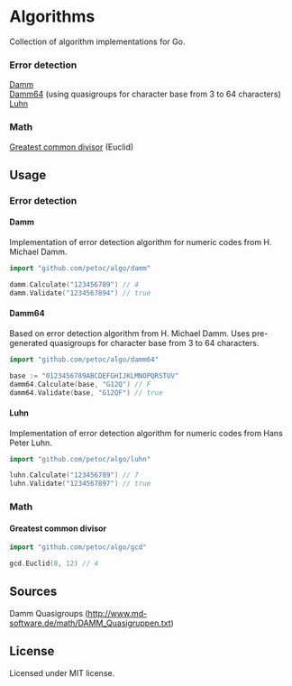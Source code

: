 # Algorithms

Collection of algorithm implementations for Go.

### Error detection

[Damm](https://github.com/petoc/algo/tree/master/damm)<br>
[Damm64](https://github.com/petoc/algo/tree/master/damm64) (using quasigroups for character base from 3 to 64 characters)<br>
[Luhn](https://github.com/petoc/algo/tree/master/luhn)<br>

### Math

[Greatest common divisor](https://github.com/petoc/algo/tree/master/gcd) (Euclid)<br>

## Usage

### Error detection

#### Damm

Implementation of error detection algorithm for numeric codes from H. Michael Damm.

```go
import "github.com/petoc/algo/damm"
```

```go
damm.Calculate("123456789") // 4
damm.Validate("1234567894") // true
```

#### Damm64

Based on error detection algorithm from H. Michael Damm. Uses pre-generated quasigroups for character base from 3 to 64 characters.

```go
import "github.com/petoc/algo/damm64"
```

```go
base := "0123456789ABCDEFGHIJKLMNOPQRSTUV"
damm64.Calculate(base, "G12Q") // F
damm64.Validate(base, "G12QF") // true
```

#### Luhn

Implementation of error detection algorithm for numeric codes from Hans Peter Luhn.

```go
import "github.com/petoc/algo/luhn"
```

```go
luhn.Calculate("123456789") // 7
luhn.Validate("1234567897") // true
```

### Math

#### Greatest common divisor

```go
import "github.com/petoc/algo/gcd"
```

```go
gcd.Euclid(8, 12) // 4
```

## Sources

Damm Quasigroups (http://www.md-software.de/math/DAMM_Quasigruppen.txt)<br>

## License

Licensed under MIT license.
